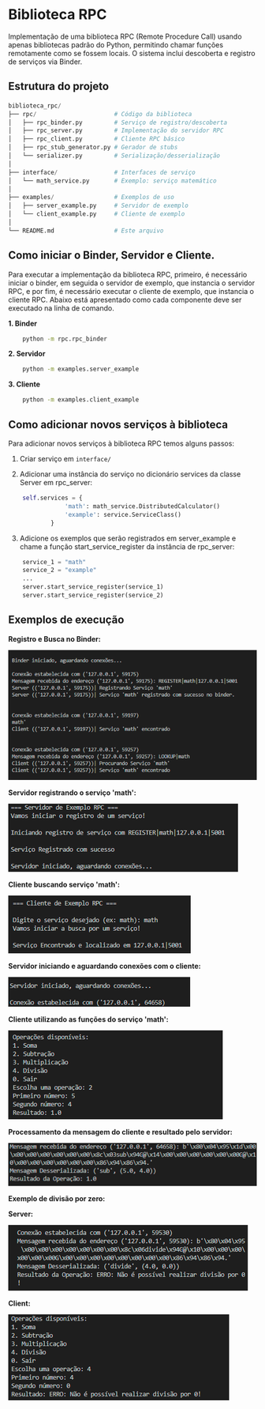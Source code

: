 # Biblioteca RPC
 
Implementação de uma biblioteca RPC (Remote Procedure Call) usando apenas bibliotecas padrão do Python, permitindo chamar funções remotamente como se fossem locais. O sistema inclui descoberta e registro de serviços via Binder.

## Estrutura do projeto

```python
biblioteca_rpc/
├── rpc/                      # Código da biblioteca
│   ├── rpc_binder.py         # Serviço de registro/descoberta
│   ├── rpc_server.py         # Implementação do servidor RPC
│   ├── rpc_client.py         # Cliente RPC básico
│   ├── rpc_stub_generator.py # Gerador de stubs
│   └── serializer.py         # Serialização/desserialização
│
├── interface/                # Interfaces de serviço
│   └── math_service.py       # Exemplo: serviço matemático
│
├── examples/                 # Exemplos de uso
│   ├── server_example.py     # Servidor de exemplo
│   └── client_example.py     # Cliente de exemplo
│
└── README.md                 # Este arquivo
```

## Como iniciar o Binder, Servidor e Cliente.

Para executar a implementação da biblioteca RPC, primeiro, é necessário iniciar o binder, em seguida o servidor de exemplo, que instancia o servidor RPC, e por fim, é necessário executar o cliente de exemplo, que instancia o cliente RPC. Abaixo está apresentado como cada componente deve ser executado na linha de comando.

**1. Binder**

```sh
    python -m rpc.rpc_binder
```

**2. Servidor**

```sh
    python -m examples.server_example
```

**3. Cliente**

```sh
    python -m examples.client_example
```

## Como adicionar novos serviços à biblioteca

Para adicionar novos serviços à biblioteca RPC temos alguns passos:

1. Criar serviço em ```interface/```

2. Adicionar uma instância do serviço no dicionário services da classe Server em rpc_server:
```py
    self.services = {
                'math': math_service.DistributedCalculator()
                'example': service.ServiceClass()
            }
```

3. Adicione os exemplos que serão registrados em server_example e chame a função start_service_register da instância de rpc_server:
```py
    service_1 = "math"
    service_2 = "example"
    ...
    server.start_service_register(service_1)
    server.start_service_register(service_2)
```

## Exemplos de execução

**Registro e Busca no Binder:**

![alt text](img/binder.png)

**Servidor registrando o serviço 'math':**

![alt text](img/register_service.png)

**Cliente buscando serviço 'math':**

![alt text](img/service_search.png)

**Servidor iniciando e aguardando conexões com o cliente:**

![alt text](img/start_server.png)

**Cliente utilizando as funções do serviço 'math':**

![alt text](img/client_operations.png)

**Processamento da mensagem do cliente e resultado pelo servidor:**

![alt text](img/server_message.png)

**Exemplo de divisão por zero:**

**Server:**

![alt text](img/server_divide_zero.png)

**Client:**

![alt text](img/client_divide_zero.png)
